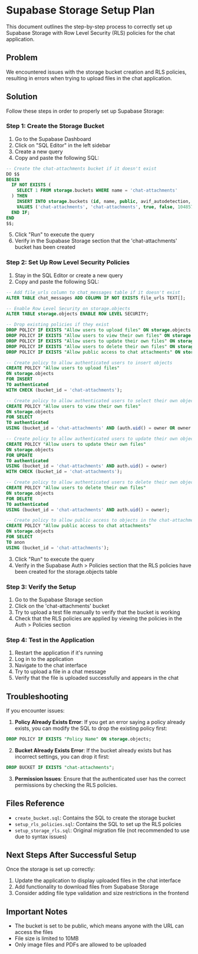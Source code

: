 # Supabase Storage Setup Plan

This document outlines the step-by-step process to correctly set up Supabase Storage with Row Level Security (RLS) policies for the chat application.

## Problem

We encountered issues with the storage bucket creation and RLS policies, resulting in errors when trying to upload files in the chat application.

## Solution

Follow these steps in order to properly set up Supabase Storage:

### Step 1: Create the Storage Bucket

1. Go to the Supabase Dashboard
2. Click on "SQL Editor" in the left sidebar
3. Create a new query
4. Copy and paste the following SQL:

```sql
-- Create the chat-attachments bucket if it doesn't exist
DO $$
BEGIN
  IF NOT EXISTS (
    SELECT 1 FROM storage.buckets WHERE name = 'chat-attachments'
  ) THEN
    INSERT INTO storage.buckets (id, name, public, avif_autodetection, file_size_limit, allowed_mime_types)
    VALUES ('chat-attachments', 'chat-attachments', true, false, 10485760, ARRAY['image/*', 'application/pdf']::text[]);
  END IF;
END
$$;
```

5. Click "Run" to execute the query
6. Verify in the Supabase Storage section that the 'chat-attachments' bucket has been created

### Step 2: Set Up Row Level Security Policies

1. Stay in the SQL Editor or create a new query
2. Copy and paste the following SQL:

```sql
-- Add file_urls column to chat_messages table if it doesn't exist
ALTER TABLE chat_messages ADD COLUMN IF NOT EXISTS file_urls TEXT[];

-- Enable Row Level Security on storage.objects
ALTER TABLE storage.objects ENABLE ROW LEVEL SECURITY;

-- Drop existing policies if they exist
DROP POLICY IF EXISTS "Allow users to upload files" ON storage.objects;
DROP POLICY IF EXISTS "Allow users to view their own files" ON storage.objects;
DROP POLICY IF EXISTS "Allow users to update their own files" ON storage.objects;
DROP POLICY IF EXISTS "Allow users to delete their own files" ON storage.objects;
DROP POLICY IF EXISTS "Allow public access to chat attachments" ON storage.objects;

-- Create policy to allow authenticated users to insert objects
CREATE POLICY "Allow users to upload files" 
ON storage.objects 
FOR INSERT 
TO authenticated
WITH CHECK (bucket_id = 'chat-attachments');

-- Create policy to allow authenticated users to select their own objects
CREATE POLICY "Allow users to view their own files" 
ON storage.objects 
FOR SELECT 
TO authenticated
USING (bucket_id = 'chat-attachments' AND (auth.uid() = owner OR owner IS NULL));

-- Create policy to allow authenticated users to update their own objects
CREATE POLICY "Allow users to update their own files" 
ON storage.objects 
FOR UPDATE 
TO authenticated
USING (bucket_id = 'chat-attachments' AND auth.uid() = owner)
WITH CHECK (bucket_id = 'chat-attachments');

-- Create policy to allow authenticated users to delete their own objects
CREATE POLICY "Allow users to delete their own files" 
ON storage.objects 
FOR DELETE 
TO authenticated
USING (bucket_id = 'chat-attachments' AND auth.uid() = owner);

-- Create policy to allow public access to objects in the chat-attachments bucket
CREATE POLICY "Allow public access to chat attachments" 
ON storage.objects 
FOR SELECT 
TO anon
USING (bucket_id = 'chat-attachments');

```

3. Click "Run" to execute the query
4. Verify in the Supabase Auth > Policies section that the RLS policies have been created for the storage.objects table

### Step 3: Verify the Setup

1. Go to the Supabase Storage section
2. Click on the 'chat-attachments' bucket
3. Try to upload a test file manually to verify that the bucket is working
4. Check that the RLS policies are applied by viewing the policies in the Auth > Policies section

### Step 4: Test in the Application

1. Restart the application if it's running
2. Log in to the application
3. Navigate to the chat interface
4. Try to upload a file in a chat message
5. Verify that the file is uploaded successfully and appears in the chat

## Troubleshooting

If you encounter issues:

1. **Policy Already Exists Error**: If you get an error saying a policy already exists, you can modify the SQL to drop the existing policy first:

```sql
DROP POLICY IF EXISTS "Policy Name" ON storage.objects;
```

2. **Bucket Already Exists Error**: If the bucket already exists but has incorrect settings, you can drop it first:

```sql
DROP BUCKET IF EXISTS "chat-attachments";
```

3. **Permission Issues**: Ensure that the authenticated user has the correct permissions by checking the RLS policies.

## Files Reference

- `create_bucket.sql`: Contains the SQL to create the storage bucket
- `setup_rls_policies.sql`: Contains the SQL to set up the RLS policies
- `setup_storage_rls.sql`: Original migration file (not recommended to use due to syntax issues)

## Next Steps After Successful Setup

Once the storage is set up correctly:

1. Update the application to display uploaded files in the chat interface
2. Add functionality to download files from Supabase Storage
3. Consider adding file type validation and size restrictions in the frontend

## Important Notes

- The bucket is set to be public, which means anyone with the URL can access the files
- File size is limited to 10MB
- Only image files and PDFs are allowed to be uploaded
